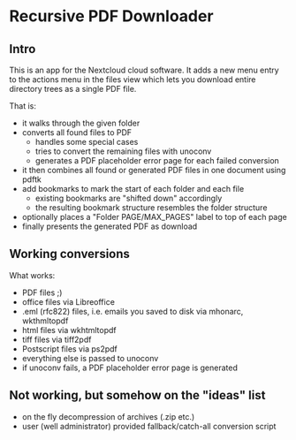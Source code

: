 # Recursive PDF Downloader

## Intro
This is an app for the Nextcloud cloud software. It adds a new menu
entry to the actions menu in the files view which lets you download
entire directory trees as a single PDF file.

That is:

- it walks through the given folder
- converts all found files to PDF
  - handles some special cases
  - tries to convert the remaining files with unoconv
  - generates a PDF placeholder error page for each failed conversion 
- it then combines all found or generated PDF files in one document using pdftk
- add bookmarks to mark the start of each folder and each file
  - existing bookmarks are "shifted down" accordingly
  - the resulting bookmark structure resembles the folder structure
- optionally places a "Folder PAGE/MAX_PAGES" label to top of each page
- finally presents the generated PDF as download

## Working conversions
What works:
- PDF files ;)
- office files via Libreoffice
- .eml (rfc822) files, i.e. emails you saved to disk via mhonarc, wkthmltopdf
- html files via wkhtmltopdf
- tiff files via tiff2pdf
- Postscript files via ps2pdf
- everything else is passed to unoconv
- if unoconv fails, a PDF placeholder error page is generated

## Not working, but somehow on the "ideas" list
- on the fly decompression of archives (.zip etc.)
- user (well administrator) provided fallback/catch-all conversion script

